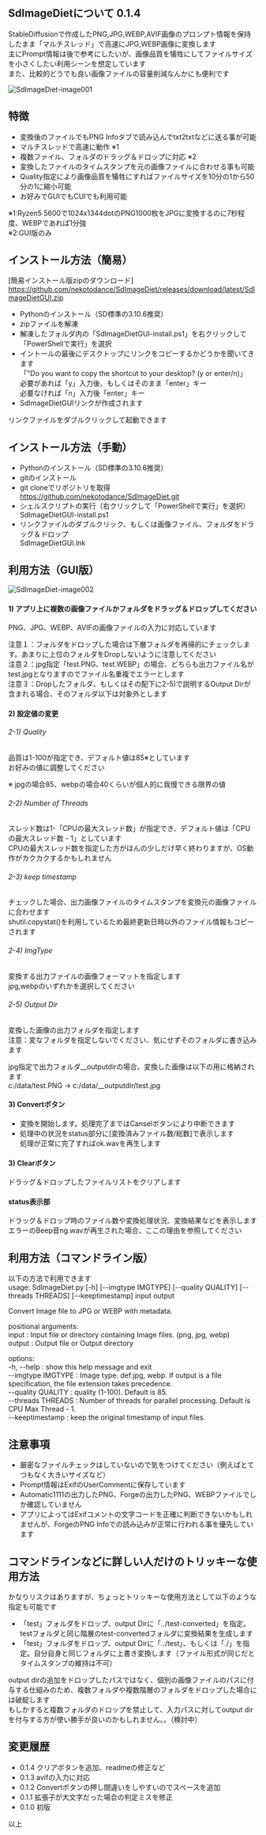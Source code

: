 ## SdImageDietについて 0.1.4
StableDiffusionで作成したPNG,JPG,WEBP,AVIF画像のプロンプト情報を保持したまま「マルチスレッド」で高速にJPG,WEBP画像に変換します  
主にPrompt情報は後で参考にしたいが、画像品質を犠牲にしてファイルサイズを小さくしたい利用シーンを想定しています  
また、比較的どうでも良い画像ファイルの容量削減なんかにも便利です  

![SdImageDiet-image001](docs/SdImageDiet-image001.jpg)

## 特徴
- 変換後のファイルでもPNG Infoタブで読み込んでtxt2txtなどに送る事が可能  
- マルチスレッドで高速に動作 ※1  
- 複数ファイル、フォルダのドラッグ＆ドロップに対応 ※2  
- 変換したファイルのタイムスタンプを元の画像ファイルに合わせる事も可能  
- Quality指定により画像品質を犠牲にすればファイルサイズを10分の1から50分の1に縮小可能  
- お好みでGUIでもCUIでも利用可能  

※1:Ryzen5 5600で1024x1344dotのPNG1000枚をJPGに変換するのに7秒程度、WEBPであれば1分強  
※2:GUI版のみ  

## インストール方法（簡易）
[簡易インストール版zipのダウンロード]  
    https://github.com/nekotodance/SdImageDiet/releases/download/latest/SdImageDietGUI.zip

- Pythonのインストール（SD標準の3.10.6推奨）  
- zipファイルを解凍  
- 解凍したフォルダ内の「SdImageDietGUI-install.ps1」を右クリックして「PowerShellで実行」を選択  
- イントールの最後にデスクトップにリンクをコピーするかどうかを聞いてきます  
「"Do you want to copy the shortcut to your desktop? (y or enter/n)」  
必要があれば「y」入力後、もしくはそのまま「enter」キー  
必要なければ「n」入力後「enter」キー  
- SdImageDietGUIリンクが作成されます  

リンクファイルをダブルクリックして起動できます

## インストール方法（手動）
- Pythonのインストール（SD標準の3.10.6推奨）  
- gitのインストール  
- git cloneでリポジトリを取得  
    https://github.com/nekotodance/SdImageDiet.git  
- シェルスクリプトの実行（右クリックして「PowerShellで実行」を選択）  
    SdImageDietGUI-install.ps1  
- リンクファイルのダブルクリック、もしくは画像ファイル、フォルダをドラッグ＆ドロップ  
    SdImageDietGUI.lnk  

## 利用方法（GUI版）
![SdImageDiet-image002](docs/SdImageDiet-image002.jpg)
#### 1) アプリ上に複数の画像ファイルかフォルダをドラッグ＆ドロップしてください  
PNG、JPG、WEBP、AVIFの画像ファイルの入力に対応しています  

注意１：フォルダをドロップした場合は下層フォルダを再帰的にチェックします。あまりに上位のフォルダをDropしないように注意してください  
注意２：jpg指定「test.PNG、test.WEBP」の場合、どちらも出力ファイル名がtest.jpgとなりますのでファイル名重複でエラーとします  
注意３：Dropしたフォルダ、もしくはその配下に2-5)で説明するOutput Dirが含まれる場合、そのフォルダ以下は対象外とします  

#### 2) 設定値の変更  
###### 2-1) Quality
品質は1-100が指定でき、デフォルト値は85※としています  
お好みの値に調整してください  

※ jpgの場合85、webpの場合40くらいが個人的に我慢できる限界の値  

###### 2-2) Number of Threads
スレッド数は1-「CPUの最大スレッド数」が指定でき、デフォルト値は「CPUの最大スレッド数 - 1」としています  
CPUの最大スレッド数を指定した方がほんの少しだけ早く終わりますが、OS動作がカクカクするかもしれません  

###### 2-3) keep timestamp
チェックした場合、出力画像ファイルのタイムスタンプを変換元の画像ファイルに合わせます  
shutil.copystat()を利用しているため最終更新日時以外のファイル情報もコピーされます  

###### 2-4) ImgType
変換する出力ファイルの画像フォーマットを指定します  
jpg,webpのいずれかを選択してください  

###### 2-5) Output Dir
変換した画像の出力フォルダを指定します  
注意：変なフォルダを指定しないでください、気にせずそのフォルダに書き込みます  

jpg指定で出力フォルダ__outputdirの場合、変換した画像は以下の用に格納されます  
c:/data/test.PNG -> c:/data/__outputdir/test.jpg

#### 3) Convertボタン  
- 変換を開始します。処理完了まではCanselボタンにより中断できます  
- 処理中の状況をstatus部分に[変換済みファイル数/総数]で表示します  
処理が正常に完了すればok.wavを再生します  

#### 3) Clearボタン  
ドラッグ＆ドロップしたファイルリストをクリアします  

#### status表示部
ドラッグ＆ドロップ時のファイル数や変換処理状況、変換結果などを表示します  
エラーのBeep音ng.wavが再生された場合、ここの理由を参照してください  

## 利用方法（コマンドライン版）
以下の方法で利用できます  
usage: SdImageDiet.py [-h] [--imgtype IMGTYPE] [--quality QUALITY] [--threads THREADS] [--keeptimestamp] input output  
  
Convert Image file to JPG or WEBP with metadata.  
  
positional arguments:  
  input              : Input file or directory containing Image files. (png, jpg, webp)  
  output             : Output file or Output directory  
  
options:  
  -h, --help         : show this help message and exit  
  --imgtype IMGTYPE  : Image type. def:jpg, webp. If output is a file specification, the file extension takes precedence.  
  --quality QUALITY  : quality (1-100). Default is 85.  
  --threads THREADS  : Number of threads for parallel processing. Default is CPU Max Thread - 1.  
  --keeptimestamp    : keep the original timestamp of input files.  

## 注意事項
- 厳密なファイルチェックはしていないので気をつけてください（例えばとてつもなく大きいサイズなど）  
- Prompt情報はExifのUserCommentに保存しています  
- Automatic1111の出力したPNG、Forgeの出力したPNG、WEBPファイルでしか確認していません  
- アプリによってはExifコメントの文字コードを正確に判断できないかもしれませんが、ForgeのPNG Infoでの読み込みが正常に行われる事を優先しています  

## コマンドラインなどに詳しい人だけのトリッキーな使用方法
かなりリスクはありますが、ちょっとトリッキーな使用方法として以下のような指定も可能です  
- 「test」フォルダをドロップ、output Dirに「../test-converted」を指定。testフォルダと同じ階層のtest-convertedフォルダに変換結果を生成します  
- 「test」フォルダをドロップ、output Dirに「../test」、もしくは「./」を指定。自分自身と同じフォルダに上書き変換します（ファイル形式が同じだとタイムスタンプの維持は不可）  

output dirの追加をドロップしたパスではなく、個別の画像ファイルのパスに付与する仕組みのため、複数フォルダや複数階層のフォルダをドロップした場合には破綻します  
もしかすると複数フォルダのドロップを禁止して、入力パスに対してoutput dirを付与する方が使い勝手が良いのかもしれません。。（検討中）  

## 変更履歴
- 0.1.4 クリアボタンを追加、readmeの修正など
- 0.1.3 avifの入力に対応
- 0.1.2 Convertボタンの押し間違いをしやすいのでスペースを追加
- 0.1.1 拡張子が大文字だった場合の判定ミスを修正
- 0.1.0 初版

以上
